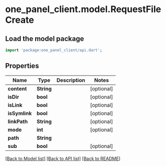 # one_panel_client.model.RequestFileCreate

## Load the model package
```dart
import 'package:one_panel_client/api.dart';
```

## Properties
Name | Type | Description | Notes
------------ | ------------- | ------------- | -------------
**content** | **String** |  | [optional] 
**isDir** | **bool** |  | [optional] 
**isLink** | **bool** |  | [optional] 
**isSymlink** | **bool** |  | [optional] 
**linkPath** | **String** |  | [optional] 
**mode** | **int** |  | [optional] 
**path** | **String** |  | 
**sub** | **bool** |  | [optional] 

[[Back to Model list]](../README.md#documentation-for-models) [[Back to API list]](../README.md#documentation-for-api-endpoints) [[Back to README]](../README.md)


